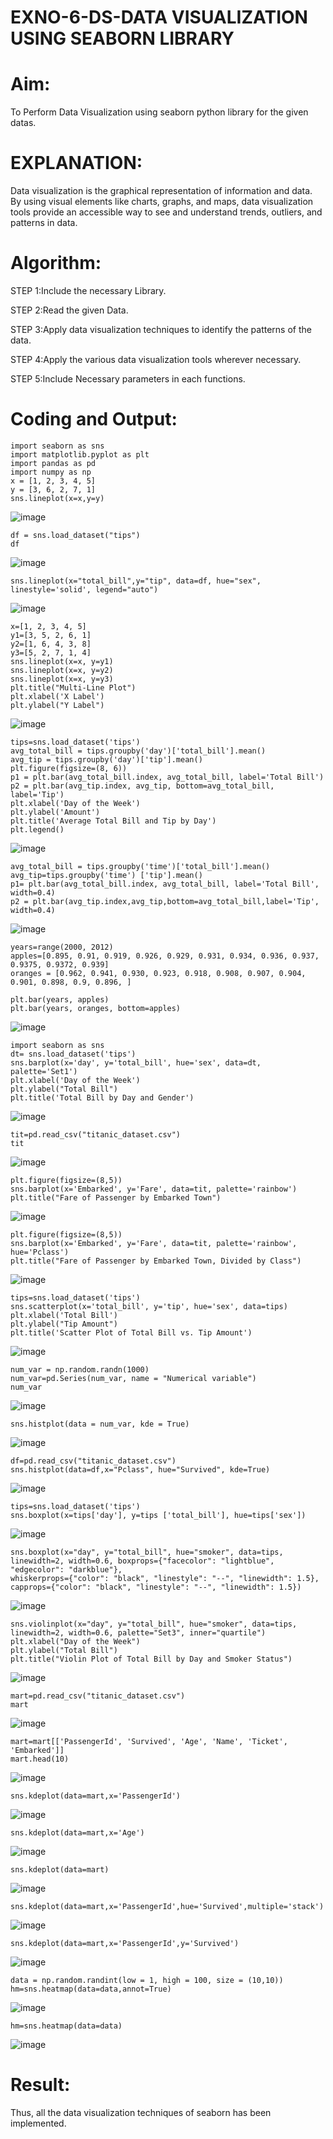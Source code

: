 # EXNO-6-DS-DATA VISUALIZATION USING SEABORN LIBRARY

# Aim:
  To Perform Data Visualization using seaborn python library for the given datas.

# EXPLANATION:
Data visualization is the graphical representation of information and data. By using visual elements like charts, graphs, and maps, data visualization tools provide an accessible way to see and understand trends, outliers, and patterns in data.

# Algorithm:
STEP 1:Include the necessary Library.

STEP 2:Read the given Data.

STEP 3:Apply data visualization techniques to identify the patterns of the data.

STEP 4:Apply the various data visualization tools wherever necessary.

STEP 5:Include Necessary parameters in each functions.

# Coding and Output:

```
import seaborn as sns
import matplotlib.pyplot as plt
import pandas as pd
import numpy as np
x = [1, 2, 3, 4, 5]
y = [3, 6, 2, 7, 1]
sns.lineplot(x=x,y=y)
```
![image](https://github.com/Sriram8452/EXNO-6-DS/assets/118708032/18a0f3c8-10a6-42b4-9eb3-45770f741ac3)

```
df = sns.load_dataset("tips")
df
```
![image](https://github.com/Sriram8452/EXNO-6-DS/assets/118708032/0124fef5-dcba-4c31-9831-db85384d9c5a)
```
sns.lineplot(x="total_bill",y="tip", data=df, hue="sex", linestyle='solid', legend="auto")
```
![image](https://github.com/Sriram8452/EXNO-6-DS/assets/118708032/1bbe2d28-735c-4114-aff7-9030d334c830)
```
x=[1, 2, 3, 4, 5]
y1=[3, 5, 2, 6, 1]
y2=[1, 6, 4, 3, 8]
y3=[5, 2, 7, 1, 4]
sns.lineplot(x=x, y=y1)
sns.lineplot(x=x, y=y2)
sns.lineplot(x=x, y=y3)
plt.title("Multi-Line Plot")
plt.xlabel('X Label')
plt.ylabel("Y Label")
```
![image](https://github.com/Sriram8452/EXNO-6-DS/assets/118708032/4d6c2a15-2352-4ba4-bd6b-97a54cd93ce7)
```
tips=sns.load_dataset('tips')
avg_total_bill = tips.groupby('day')['total_bill'].mean()
avg_tip = tips.groupby('day')['tip'].mean()
plt.figure(figsize=(8, 6))
p1 = plt.bar(avg_total_bill.index, avg_total_bill, label='Total Bill')
p2 = plt.bar(avg_tip.index, avg_tip, bottom=avg_total_bill, label='Tip')
plt.xlabel('Day of the Week')
plt.ylabel('Amount')
plt.title('Average Total Bill and Tip by Day')
plt.legend()
```
![image](https://github.com/Sriram8452/EXNO-6-DS/assets/118708032/86b30955-7bb2-44af-92d1-39e8be4b56ea)
```
avg_total_bill = tips.groupby('time')['total_bill'].mean() 
avg_tip=tips.groupby('time') ['tip'].mean()
p1= plt.bar(avg_total_bill.index, avg_total_bill, label='Total Bill', width=0.4)
p2 = plt.bar(avg_tip.index,avg_tip,bottom=avg_total_bill,label='Tip', width=0.4)
```
![image](https://github.com/Sriram8452/EXNO-6-DS/assets/118708032/27a32e9f-e734-4f47-adf1-bafddba998c3)
```
years=range(2000, 2012)
apples=[0.895, 0.91, 0.919, 0.926, 0.929, 0.931, 0.934, 0.936, 0.937, 0.9375, 0.9372, 0.939] 
oranges = [0.962, 0.941, 0.930, 0.923, 0.918, 0.908, 0.907, 0.904, 0.901, 0.898, 0.9, 0.896, ]
```
```
plt.bar(years, apples)
plt.bar(years, oranges, bottom=apples)
```
![image](https://github.com/Sriram8452/EXNO-6-DS/assets/118708032/31f5b45b-5a80-4259-a259-a4cecee25ee5)
```
import seaborn as sns
dt= sns.load_dataset('tips')
sns.barplot(x='day', y='total_bill', hue='sex', data=dt, palette='Set1')
plt.xlabel('Day of the Week')
plt.ylabel("Total Bill")
plt.title('Total Bill by Day and Gender')
```
![image](https://github.com/Sriram8452/EXNO-6-DS/assets/118708032/359daca3-3920-4c78-b593-7d660c09cc36)
```
tit=pd.read_csv("titanic_dataset.csv")
tit
```
![image](https://github.com/Sriram8452/EXNO-6-DS/assets/118708032/b749f1ee-b0a6-4a67-a340-f9cae8a8290a)
```
plt.figure(figsize=(8,5))
sns.barplot(x='Embarked', y='Fare', data=tit, palette='rainbow') 
plt.title("Fare of Passenger by Embarked Town")
```
![image](https://github.com/Sriram8452/EXNO-6-DS/assets/118708032/03dbd087-2a3e-4bfa-8847-bc2e9bbe7cc3)
```
plt.figure(figsize=(8,5))
sns.barplot(x='Embarked', y='Fare', data=tit, palette='rainbow', hue='Pclass') 
plt.title("Fare of Passenger by Embarked Town, Divided by Class")
```
![image](https://github.com/Sriram8452/EXNO-6-DS/assets/118708032/090114ac-6d91-4117-80ca-2bb2fe72af26)
```
tips=sns.load_dataset('tips')
sns.scatterplot(x='total_bill', y='tip', hue='sex', data=tips)
plt.xlabel('Total Bill')
plt.ylabel("Tip Amount")
plt.title('Scatter Plot of Total Bill vs. Tip Amount')
```
![image](https://github.com/Sriram8452/EXNO-6-DS/assets/118708032/b7984ccc-60c8-4cf2-ba31-0dafe6119b91)
```
num_var = np.random.randn(1000)
num_var=pd.Series(num_var, name = "Numerical variable")
num_var
```
![image](https://github.com/Sriram8452/EXNO-6-DS/assets/118708032/5e149370-320f-4c4b-b6e9-93839011d166)
```
sns.histplot(data = num_var, kde = True)
```
![image](https://github.com/Sriram8452/EXNO-6-DS/assets/118708032/39b3d5fa-e8af-45f5-afb2-2875c766a5e6)
```
df=pd.read_csv("titanic_dataset.csv")
sns.histplot(data=df,x="Pclass", hue="Survived", kde=True)
```
![image](https://github.com/Sriram8452/EXNO-6-DS/assets/118708032/e8b91ede-1cc0-4087-beb6-c3c56d8137ee)
```
tips=sns.load_dataset('tips')
sns.boxplot(x=tips['day'], y=tips ['total_bill'], hue=tips['sex'])
```
![image](https://github.com/Sriram8452/EXNO-6-DS/assets/118708032/c7d0ff3a-e9a0-4369-a9c9-9229d84776c3)
```
sns.boxplot(x="day", y="total_bill", hue="smoker", data=tips, linewidth=2, width=0.6, boxprops={"facecolor": "lightblue", "edgecolor": "darkblue"},
whiskerprops={"color": "black", "linestyle": "--", "linewidth": 1.5}, capprops={"color": "black", "linestyle": "--", "linewidth": 1.5})
```
![image](https://github.com/Sriram8452/EXNO-6-DS/assets/118708032/dc5777c4-83cf-47d2-ba0c-b6bb81547441)
```
sns.violinplot(x="day", y="total_bill", hue="smoker", data=tips, linewidth=2, width=0.6, palette="Set3", inner="quartile")
plt.xlabel("Day of the Week")
plt.ylabel("Total Bill")
plt.title("Violin Plot of Total Bill by Day and Smoker Status")
```
![image](https://github.com/Sriram8452/EXNO-6-DS/assets/118708032/8dec8878-d0bb-46ca-bc17-095aba86cffd)
```
mart=pd.read_csv("titanic_dataset.csv")
mart
```
![image](https://github.com/Sriram8452/EXNO-6-DS/assets/118708032/32c63c42-35dc-47df-b851-c13e54c166aa)
```
mart=mart[['PassengerId', 'Survived', 'Age', 'Name', 'Ticket', 'Embarked']] 
mart.head(10)
```
![image](https://github.com/Sriram8452/EXNO-6-DS/assets/118708032/bcbe61b9-5739-4853-a186-302272133266)
```
sns.kdeplot(data=mart,x='PassengerId')
```
![image](https://github.com/Sriram8452/EXNO-6-DS/assets/118708032/727482e0-5b45-47e4-8542-93ebc9cfb5b7)
```
sns.kdeplot(data=mart,x='Age')
```
![image](https://github.com/Sriram8452/EXNO-6-DS/assets/118708032/9bb955c9-ba97-48ab-b158-35a44931ccf6)
```
sns.kdeplot(data=mart)
```
![image](https://github.com/Sriram8452/EXNO-6-DS/assets/118708032/8cc57d95-8df2-4483-8c98-2edbcfb68b0c)
```
sns.kdeplot(data=mart,x='PassengerId',hue='Survived',multiple='stack')
```
![image](https://github.com/Sriram8452/EXNO-6-DS/assets/118708032/f56e128b-5393-46e8-acb6-33bfd6fde4a9)
```
sns.kdeplot(data=mart,x='PassengerId',y='Survived')
```
![image](https://github.com/Sriram8452/EXNO-6-DS/assets/118708032/4f66d13f-770e-4b17-b29d-74f42cb4395e)
```
data = np.random.randint(low = 1, high = 100, size = (10,10))
hm=sns.heatmap(data=data,annot=True)
```
![image](https://github.com/Sriram8452/EXNO-6-DS/assets/118708032/5eba9f52-3c11-4640-b78f-451463d24415)
```
hm=sns.heatmap(data=data)
```
![image](https://github.com/Sriram8452/EXNO-6-DS/assets/118708032/4bbbf59a-e638-4c7b-bf5c-5298f9bada3b)

# Result:

Thus, all the data visualization techniques of seaborn has been implemented.


